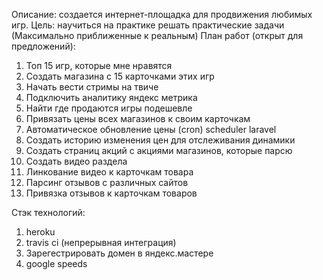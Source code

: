 Описание: создается интернет-площадка для продвижения любимых игр. 
Цель: научиться на практике решать практические задачи (Максимально приближенные к реальным) 
План работ (открыт для предложений):
1) Топ 15 игр, которые мне нравятся
2) Создать магазина с 15 карточками этих игр
3) Начать вести стримы на твиче
4) Подключить аналитику яндекс метрика
5) Найти где продаются игры подешевле
6) Привязать цены всех магазинов к своим карточкам
7) Автоматическое обновление цены (cron) scheduler laravel
8) Создать историю изменения цен для отслеживания динамики
9) Создать страниц акций с акциями магазинов, которые парсю
10) Создать видео раздела
11) Линкование видео к карточкам товара
12) Парсинг отзывов с различных сайтов
13) Привязка отзывов к карточкам товаров

Стэк технологий:
1) heroku
2) travis ci (непрерывная интеграция)
3) Зарегестрировать домен в яндекс.мастере
4) google speeds
